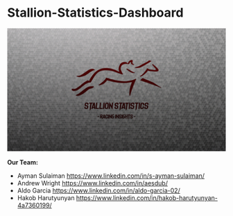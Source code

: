 # Stallion-Statistics-Dashboard

![Screenshot](Stallion_Statistics.png)

**Our Team:**

- Ayman Sulaiman https://www.linkedin.com/in/s-ayman-sulaiman/
- Andrew Wright https://www.linkedin.com/in/aesdub/
- Aldo Garcia https://www.linkedin.com/in/aldo-garcia-02/
- Hakob Harutyunyan https://www.linkedin.com/in/hakob-harutyunyan-4a7360199/
